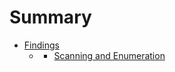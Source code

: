 # Summary

* [Findings](findings/findings.md)
  * []()
    * [Scanning and Enumeration]()

            
